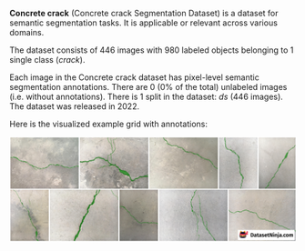 **Concrete crack** (Concrete crack Segmentation Dataset) is a dataset for semantic segmentation tasks. It is applicable or relevant across various domains.

The dataset consists of 446 images with 980 labeled objects belonging to 1 single class (*crack*).

Each image in the Concrete crack dataset has pixel-level semantic segmentation annotations. There are 0 (0% of the total) unlabeled images (i.e. without annotations). There is 1 split in the dataset: *ds* (446 images). The dataset was released in 2022.

Here is the visualized example grid with annotations:

<img src="https://github.com/dataset-ninja/concrete-crack-segmentation-dataset/raw/main/visualizations/horizontal_grid.png">
